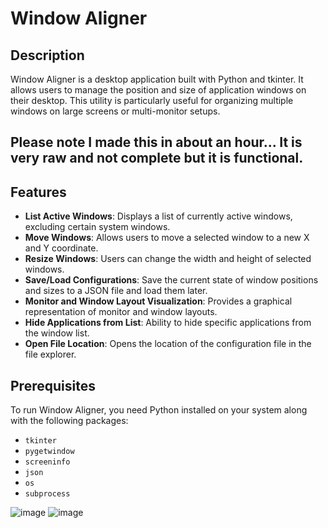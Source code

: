 # Window Aligner

## Description

Window Aligner is a desktop application built with Python and tkinter. It allows users to manage the position and size of application windows on their desktop. This utility is particularly useful for organizing multiple windows on large screens or multi-monitor setups.


## Please note I made this in about an hour... It is very raw and not complete but it is functional.


## Features

- **List Active Windows**: Displays a list of currently active windows, excluding certain system windows.
- **Move Windows**: Allows users to move a selected window to a new X and Y coordinate.
- **Resize Windows**: Users can change the width and height of selected windows.
- **Save/Load Configurations**: Save the current state of window positions and sizes to a JSON file and load them later.
- **Monitor and Window Layout Visualization**: Provides a graphical representation of monitor and window layouts.
- **Hide Applications from List**: Ability to hide specific applications from the window list.
- **Open File Location**: Opens the location of the configuration file in the file explorer.

## Prerequisites

To run Window Aligner, you need Python installed on your system along with the following packages:

- `tkinter`
- `pygetwindow`
- `screeninfo`
- `json`
- `os`
- `subprocess`

![image](https://github.com/AbdiSEC/pyWindowAligner/assets/157538800/1c93bea9-f1b9-4bbd-abc3-ff03d243677c)
![image](https://github.com/AbdiSEC/pyWindowAligner/assets/157538800/0455ee38-3cff-473f-887e-1f8ddcaf5852)
